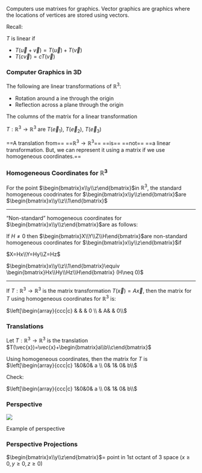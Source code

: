 Computers use matrixes for graphics. Vector graphics are graphics where the locations of vertices are stored using vectors.

Recall:

$T$﻿ is linear if

- $T(\vec{u}+\vec{v}) = T(\vec{u})+T(\vec{v})$﻿
- $T(c\vec{v}) = cT(\vec{v})$﻿

### Computer Graphics in 3D

The following are linear transformations of $\mathbb{R}^3$﻿:

- Rotation around a ine through the origin
- Reflection across a plane through the origin

The columns of the matrix for a linear transformation

$T:\mathbb{R}^3\to\mathbb{R}^3$﻿ are $T(\vec{e}_1)$﻿, $T(\vec{e}_2)$﻿, $T(\vec{e}_3)$﻿

==A translation from== ==$\mathbb{R}^3\to\mathbb{R}^3$==﻿ ==is== ==not== ==a linear transformation. But, we can represent it using a matrix if we use homogeneous coordinates.==

### Homogeneous Coordinates for $\mathbb{R}^3$﻿

For the point $\begin{bmatrix}x\\y\\z\end{bmatrix}$﻿in $\mathbb{R}^3$﻿, the standard homogeneous coodrinates for $\begin{bmatrix}x\\y\\z\end{bmatrix}$﻿are $\begin{bmatrix}x\\y\\z\\1\end{bmatrix}$﻿

---

“Non-standard” homogeneous coordinates for $\begin{bmatrix}x\\y\\z\end{bmatrix}$﻿are as follows:

If $H\neq 0$﻿ then $\begin{bmatrix}X\\Y\\Z\\H\end{bmatrix}$﻿are non-standard homogeneous coordinates for $\begin{bmatrix}x\\y\\z\end{bmatrix}$﻿if

$X=Hx\\Y=Hy\\Z=Hz$

$\begin{bmatrix}x\\y\\z\\1\end{bmatrix}\equiv \begin{bmatrix}Hx\\Hy\\Hz\\H\end{bmatrix} (H\neq 0)$

---

If $T:\mathbb{R}^3\to\mathbb{R}^3$﻿ is the matrix transformation $T(\vec{x}) = A\vec{x}$﻿, then the matrix for $T$﻿ using homogeneous coordinates for $\mathbb{R}^3$﻿ is:

$\left[\begin{array}{ccc|c} & & & 0 \\ & A& & 0\\$

### Translations

Let $T:\mathbb{R}^3\to\mathbb{R}^3$﻿ is the translation $T(\vec{x})=\vec{x}+\begin{bmatrix}a\\b\\c\end{bmatrix}$﻿

Using homogeneous coordinates, then the matrix for $T$﻿ is $\left[\begin{array}{ccc|c} 1&0&0& a \\ 0& 1& 0& b\\$﻿

Check:

$\left[\begin{array}{ccc|c} 1&0&0& a \\ 0& 1& 0& b\\$

### Perspective

[![](https://s32625.pcdn.co/wp-content/uploads/2017/06/OnePointPerspectiveReference.png)](https://s32625.pcdn.co/wp-content/uploads/2017/06/OnePointPerspectiveReference.png)

Example of perspective

### Perspective Projections

$\begin{bmatrix}x\\y\\z\end{bmatrix}$﻿= point in 1st octant of 3 space ($x\ge0, y\ge0, z\ge0$﻿)